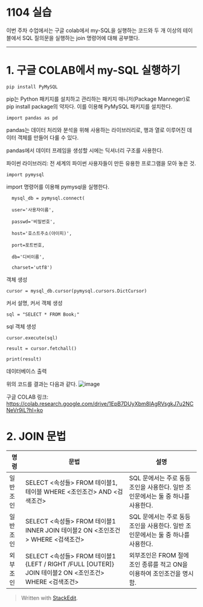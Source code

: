 # 1104 실습

이번 주차 수업에서는 구글 colab에서 my-SQL을 실행하는  코드와 두 개 이상의 테이블에서 SQL 질의문을 실행하는 join 명령어에 대해 공부했다.

---
# 1. 구글 COLAB에서 my-SQL 실행하기

 

    pip install PyMySQL
    
 pip는 Python 패키지를 설치하고 관리하는 패키지 매니저(Package Manneger)로 pip install package의 약자다. 이를 이용해 PyMySQL 패키지를 설치한다.
  

    import pandas as pd
    
pandas는 데이터 처리와 분석을 위해 사용하는 라이브러리로, 행과 열로 이루어진 데이터 객체를 만들어 다룰 수 있다.

pandas에서 데이터 프레임을 생성할 시에는 딕셔너리 구조를 사용한다. 

파이썬 라이브러리: 전 세계의 파이썬 사용자들이 만든 유용한 프로그램을 모아 놓은 것.

    import pymysql
    
import 명령어를 이용해 pymysql을 실행한다.
  

      mysql_db = pymysql.connect(
        
      user='사용자이름',
        
      passwd='비밀번호',
        
      host='호스트주소(아이피)',
        
      port=포트번호,
        
      db='디비이름',
        
      charset='utf8')

객체 생성

    cursor = mysql_db.cursor(pymysql.cursors.DictCursor)

커서 설명, 커서 객체 생성


    sql = "SELECT * FROM Book;"

sql 객체 생성


    cursor.execute(sql)
    
    result = cursor.fetchall()
    
    print(result)
   
   데이터베이스 출력

위의 코드를 결과는 다음과 같다.
![image](https://user-images.githubusercontent.com/114793024/200758924-02a3740e-800e-4ec1-ade1-587e72fb526d.png)

구글 COLAB 링크: 
https://colab.research.google.com/drive/1EpB7DUyXbm8IAgRVsgkJ7u2NCNeVr9iL?hl=ko


# 2. JOIN 문법

| 명령 | 문법 |  설명  |
|--|--|--|
| 일반 조인 | SELECT <속성들>                    FROM 테이블1, 테이블                            WHERE <조인조건> AND <검색조건>| SQL 문에서는 주로 동등 조인을 사용한다. 일반 조인문에서는 둘 중 하나를 사용한다. |
| 일반 조인 |SELECT <속성들>                    FROM 테이블1                                  INNER JOIN 테이블2 ON <조인조건>                          WHERE <검색조건>  | SQL 문에서는 주로 동등 조인을 사용한다. 일반 조인문에서는 둘 중 하나를 사용한다. |
|외부조인| SELECT <속성들> FROM 테이블1 {LEFT / RIGHT /FULL [OUTER]} JOIN 테이블2 ON <조인조건> WHERE <검색조건> | 외부조인은 FROM 절에 조인 종류를 적고 ON을 이용하여 조인조건을 명시함. |





> Written with [StackEdit](https://stackedit.io/).




<!--stackedit_data:
eyJoaXN0b3J5IjpbODA5Mzc4ODg5LDIwMTY0OTg5MzUsNzgzNz
c1ODc3LDYxMDU5MDIzMywxMTc5NjEwOTE3LDk2MzMyNjY3Niwt
MTUyNDAzMjY2Nl19
-->